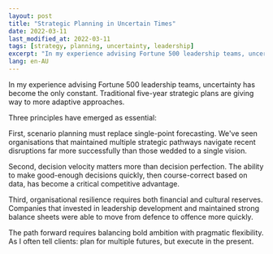```yaml
---
layout: post
title: "Strategic Planning in Uncertain Times"
date: 2022-03-11
last_modified_at: 2022-03-11
tags: [strategy, planning, uncertainty, leadership]
excerpt: "In my experience advising Fortune 500 leadership teams, uncertainty has become the only constant. Traditional five-year strategic plans are giving way to more adaptive approaches."
lang: en-AU
---
```


In my experience advising Fortune 500 leadership teams, uncertainty has become the only constant. Traditional five-year strategic plans are giving way to more adaptive approaches.

Three principles have emerged as essential:

First, scenario planning must replace single-point forecasting. We've seen organisations that maintained multiple strategic pathways navigate recent disruptions far more successfully than those wedded to a single vision.

Second, decision velocity matters more than decision perfection. The ability to make good-enough decisions quickly, then course-correct based on data, has become a critical competitive advantage.

Third, organisational resilience requires both financial and cultural reserves. Companies that invested in leadership development and maintained strong balance sheets were able to move from defence to offence more quickly.

The path forward requires balancing bold ambition with pragmatic flexibility. As I often tell clients: plan for multiple futures, but execute in the present.
